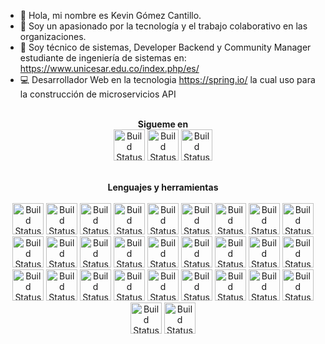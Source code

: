 - 👋 Hola, mi nombre es Kevin Gómez Cantillo.
- 👀 Soy un apasionado por la tecnología y el trabajo colaborativo en las organizaciones.
- 🌱 Soy técnico de sistemas, Developer Backend y Community Manager estudiante de ingeniería de sistemas en: https://www.unicesar.edu.co/index.php/es/
- 💻 Desarrollador Web en la tecnologia https://spring.io/ la cual uso para la construcción de microservicios API


<link rel="stylesheet" href="https://cdn.jsdelivr.net/npm/bootswatch@4.5.2/dist/sketchy/bootstrap.min.css" integrity="sha384-RxqHG2ilm4r6aFRpGmBbGTjsqwfqHOKy1ArsMhHusnRO47jcGqpIQqlQK/kmGy9R" crossorigin="anonymous">
<p align="center">
<br>
<label><b>Sigueme en</b></label>
<br>
<a href="https://www.facebook.com/kevingomezcantilo"><img src="https://icon-library.com/images/facebook-icon-25x25/facebook-icon-25x25-18.jpg" alt="Build Status" height=50></a>
<a href="https://www.linkedin.com/in/kevin-gc-1aba6a165"><img src="https://1000logos.net/wp-content/uploads/2017/03/Linkedin-Logo.png" alt="Build Status" height=50></a>
<label><b></b></label>
<a href="https://api.whatsapp.com/send?phone=573113940272"><img src="https://pngimg.com/uploads/whatsapp/whatsapp_PNG95147.png" alt="Build Status" height=50></a>

</p>

<p align="center">
<br>
<label><b>Lenguajes y herramientas</b></label>
<br>
<br>
<a href="#"><img src="https://cdn-icons-png.flaticon.com/512/226/226777.png" alt="Build Status" height=50></a>
<a href="#"><img src="https://cdn-icons-png.flaticon.com/512/1199/1199124.png" alt="Build Status" height=50></a>
<label><b></b></label>
<a href="#"><img src="https://cdn-icons-png.flaticon.com/512/6132/6132221.png" alt="Build Status" height=50></a>
<label><b></b></label>
<a href="#"><img src="https://cdn-icons-png.flaticon.com/512/6132/6132222.png" alt="Build Status" height=50></a>
<a href="#"><img src="https://cdn-icons-png.flaticon.com/512/143/143655.png" alt="Build Status" height=50></a>
<label><b></b></label>
<a href="#"><img src="https://cdn-icons-png.flaticon.com/512/5968/5968381.png" alt="Build Status" height=50></a>
<a href="#"><img src="https://cdn-icons-png.flaticon.com/512/2748/2748941.png" alt="Build Status" height=50></a>
<label><b></b></label>
<a href="#"><img src="https://cdn-icons-png.flaticon.com/512/138/138928.png" alt="Build Status" height=50></a>
<a href="#"><img src="https://cdn-icons-png.flaticon.com/512/1199/1199128.png" alt="Build Status" height=50></a>
<label><b></b></label>
<a href="#"><img src="https://cdn-icons-png.flaticon.com/512/732/732190.png" alt="Build Status" height=50></a>
<a href="#"><img src="https://cdn-icons-png.flaticon.com/512/5968/5968389.png" alt="Build Status" height=50></a>
<label><b></b></label>
<a href="#"><img src="https://cdn-icons-png.flaticon.com/512/5548/5548401.png" alt="Build Status" height=50></a>
<a href="#"><img src="https://cdn-icons-png.flaticon.com/512/5968/5968332.png" alt="Build Status" height=50></a>
<label><b></b></label>
<a href="#"><img src="https://cdn-icons-png.flaticon.com/512/919/919853.png" alt="Build Status" height=50></a>
<a href="#"><img src="https://cdn-icons-png.flaticon.com/512/5968/5968322.png" alt="Build Status" height=50></a>
<label><b></b></label>
<a href="#"><img src="https://cdn-icons-png.flaticon.com/512/4319/4319147.png" alt="Build Status" height=50></a>
<a href="#"><img src="https://cdn-icons-png.flaticon.com/512/919/919856.png" alt="Build Status" height=50></a>
<label><b></b></label>
<a href="#"><img src="https://cdn-icons-png.flaticon.com/512/5968/5968342.png" alt="Build Status" height=50></a>
<a href="#"><img src="https://cdn-icons-png.flaticon.com/512/5968/5968875.png" alt="Build Status" height=50></a>
<label><b></b></label>
<a href="#"><img src="https://cdn-icons-png.flaticon.com/512/5136/5136897.png" alt="Build Status" height=50></a>
<a href="#"><img src="https://cdn-icons-png.flaticon.com/512/5969/5969282.png" alt="Build Status" height=50></a>
<label><b></b></label>
<a href="#"><img src="https://cdn-icons-png.flaticon.com/512/4926/4926624.png" alt="Build Status" height=50></a>
<a href="#"><img src="https://cdn-icons-png.flaticon.com/512/4319/4319210.png" alt="Build Status" height=50></a>
<label><b></b></label>
<a href="#"><img src="https://cdn-icons-png.flaticon.com/512/888/888839.png" alt="Build Status" height=50></a>
<a href="#"><img src="https://cdn-icons-png.flaticon.com/512/6124/6124995.png" alt="Build Status" height=50></a>
<label><b></b></label>
<a href="#"><img src="https://upload.wikimedia.org/wikipedia/commons/2/21/Matlab_Logo.png" alt="Build Status" height=50></a>
<a href="#"><img src="https://cdn-icons-png.flaticon.com/512/5968/5968350.png" alt="Build Status" height=50></a>
<label><b></b></label>
<a href="#"><img src="https://cdn-icons-png.flaticon.com/512/3967/3967189.png" alt="Build Status" height=50></a>
<a href="#"><img src="https://cdn-icons-png.flaticon.com/512/5968/5968520.png" alt="Build Status" height=50></a>
</p>






